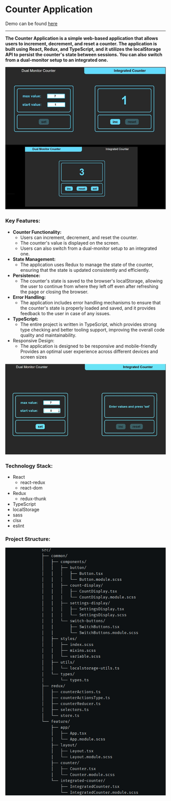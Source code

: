 # Counter Application

Demo can be found [here](https://dual-counter.netlify.app/)
___
**The Counter Application is a simple web-based application that allows users to increment, decrement, and reset a counter. The application is built using React, Redux, and TypeScript, and it utilizes the localStorage API to persist the counter's state between sessions.
You can also switch from a dual-monitor setup to an integrated one.**

![counter](src/common/assets/read-me/counter2.jpg)

### Key Features:
+ **Counter Functionality:**
  + Users can increment, decrement, and reset the counter. 
  + The counter's value is displayed on the screen.
  + Users can also switch from a dual-monitor setup to an integrated one.
+ **State Management:**
  + The application uses Redux to manage the state of the counter, ensuring that the state is updated consistently and efficiently.
+ **Persistence:**
  + The counter's state is saved to the browser's localStorage, allowing the user to continue from where they left off even after refreshing the page or closing the browser.
+ **Error Handling:**
  + The application includes error handling mechanisms to ensure that the counter's state is properly loaded and saved, and it provides feedback to the user in case of any issues.
+ **TypeScript:**
  + The entire project is written in TypeScript, which provides strong type checking and better tooling support, improving the overall code quality and maintainability.
+ Responsive Design:
  + The application is designed to be responsive and mobile-friendly
    Provides an optimal user experience across different devices and screen sizes

![counter gif](src/common/assets/read-me/counter.gif)

### Technology Stack:
+ React
  + react-redux
  + react-dom
+ Redux
  + redux-thunk
+ TypeScript
+ localStorage
+ sass
+ clsx
+ eslint

### Project Structure:
![structure](src/common/assets/read-me/structure.png)
